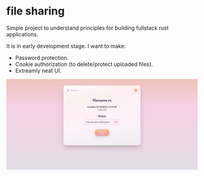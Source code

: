# file sharing

Simple project to understand principles for building fullstack rust applications.

It is in early development stage. I want to make:
- Password protection.
- Cookie authorization (to delete/protect uploaded files).
- Extreamly neat UI.

![Screenshot of file manageming page](screenshot.png)